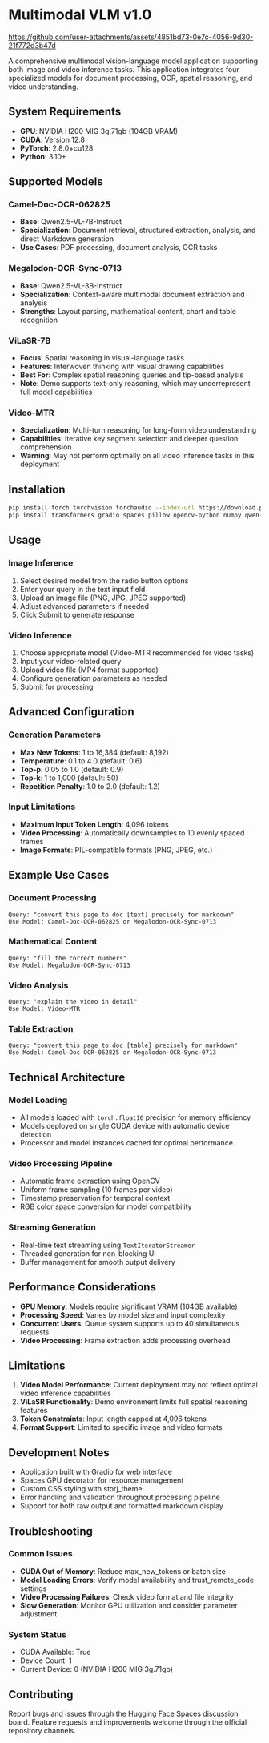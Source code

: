 # Multimodal VLM v1.0

https://github.com/user-attachments/assets/4851bd73-0e7c-4056-9d30-21f772d3b47d

A comprehensive multimodal vision-language model application supporting both image and video inference tasks. This application integrates four specialized models for document processing, OCR, spatial reasoning, and video understanding.

## System Requirements

- **GPU**: NVIDIA H200 MIG 3g.71gb (104GB VRAM)
- **CUDA**: Version 12.8
- **PyTorch**: 2.8.0+cu128
- **Python**: 3.10+

## Supported Models

### Camel-Doc-OCR-062825
- **Base**: Qwen2.5-VL-7B-Instruct
- **Specialization**: Document retrieval, structured extraction, analysis, and direct Markdown generation
- **Use Cases**: PDF processing, document analysis, OCR tasks

### Megalodon-OCR-Sync-0713
- **Base**: Qwen2.5-VL-3B-Instruct
- **Specialization**: Context-aware multimodal document extraction and analysis
- **Strengths**: Layout parsing, mathematical content, chart and table recognition

### ViLaSR-7B
- **Focus**: Spatial reasoning in visual-language tasks
- **Features**: Interwoven thinking with visual drawing capabilities
- **Best For**: Complex spatial reasoning queries and tip-based analysis
- **Note**: Demo supports text-only reasoning, which may underrepresent full model capabilities

### Video-MTR
- **Specialization**: Multi-turn reasoning for long-form video understanding
- **Capabilities**: Iterative key segment selection and deeper question comprehension
- **Warning**: May not perform optimally on all video inference tasks in this deployment

## Installation

```bash
pip install torch torchvision torchaudio --index-url https://download.pytorch.org/whl/cu118
pip install transformers gradio spaces pillow opencv-python numpy qwen-vl-utils
```

## Usage

### Image Inference
1. Select desired model from the radio button options
2. Enter your query in the text input field
3. Upload an image file (PNG, JPG, JPEG supported)
4. Adjust advanced parameters if needed
5. Click Submit to generate response

### Video Inference
1. Choose appropriate model (Video-MTR recommended for video tasks)
2. Input your video-related query
3. Upload video file (MP4 format supported)
4. Configure generation parameters as needed
5. Submit for processing

## Advanced Configuration

### Generation Parameters
- **Max New Tokens**: 1 to 16,384 (default: 8,192)
- **Temperature**: 0.1 to 4.0 (default: 0.6)
- **Top-p**: 0.05 to 1.0 (default: 0.9)
- **Top-k**: 1 to 1,000 (default: 50)
- **Repetition Penalty**: 1.0 to 2.0 (default: 1.2)

### Input Limitations
- **Maximum Input Token Length**: 4,096 tokens
- **Video Processing**: Automatically downsamples to 10 evenly spaced frames
- **Image Formats**: PIL-compatible formats (PNG, JPEG, etc.)

## Example Use Cases

### Document Processing
```
Query: "convert this page to doc [text] precisely for markdown"
Use Model: Camel-Doc-OCR-062825 or Megalodon-OCR-Sync-0713
```

### Mathematical Content
```
Query: "fill the correct numbers"
Use Model: Megalodon-OCR-Sync-0713
```

### Video Analysis
```
Query: "explain the video in detail"
Use Model: Video-MTR
```

### Table Extraction
```
Query: "convert this page to doc [table] precisely for markdown"
Use Model: Camel-Doc-OCR-062825 or Megalodon-OCR-Sync-0713
```

## Technical Architecture

### Model Loading
- All models loaded with `torch.float16` precision for memory efficiency
- Models deployed on single CUDA device with automatic device detection
- Processor and model instances cached for optimal performance

### Video Processing Pipeline
- Automatic frame extraction using OpenCV
- Uniform frame sampling (10 frames per video)
- Timestamp preservation for temporal context
- RGB color space conversion for model compatibility

### Streaming Generation
- Real-time text streaming using `TextIteratorStreamer`
- Threaded generation for non-blocking UI
- Buffer management for smooth output delivery

## Performance Considerations

- **GPU Memory**: Models require significant VRAM (104GB available)
- **Processing Speed**: Varies by model size and input complexity
- **Concurrent Users**: Queue system supports up to 40 simultaneous requests
- **Video Processing**: Frame extraction adds processing overhead

## Limitations

1. **Video Model Performance**: Current deployment may not reflect optimal video inference capabilities
2. **ViLaSR Functionality**: Demo environment limits full spatial reasoning features
3. **Token Constraints**: Input length capped at 4,096 tokens
4. **Format Support**: Limited to specific image and video formats

## Development Notes

- Application built with Gradio for web interface
- Spaces GPU decorator for resource management
- Custom CSS styling with storj_theme
- Error handling and validation throughout processing pipeline
- Support for both raw output and formatted markdown display

## Troubleshooting

### Common Issues
- **CUDA Out of Memory**: Reduce max_new_tokens or batch size
- **Model Loading Errors**: Verify model availability and trust_remote_code settings
- **Video Processing Failures**: Check video format and file integrity
- **Slow Generation**: Monitor GPU utilization and consider parameter adjustment

### System Status
- CUDA Available: True
- Device Count: 1
- Current Device: 0 (NVIDIA H200 MIG 3g.71gb)

## Contributing

Report bugs and issues through the Hugging Face Spaces discussion board. Feature requests and improvements welcome through the official repository channels.
